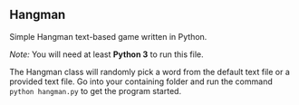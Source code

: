 ## Hangman
Simple Hangman text-based game written in Python.

*Note:* You will need at least **Python 3** to run this file.

The Hangman class will randomly pick a word from the default text file or a provided text file. Go into your containing folder and run the command `python hangman.py` to get the program started.


